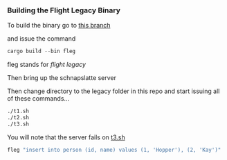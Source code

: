 

### Building the Flight Legacy Binary

To build the binary go to
[this branch](https://github.com/spaceandtimelabs/schnapslatte/tree/legacy_client)

and issue the command

```rust
cargo build --bin fleg
```

fleg stands for *flight legacy*

Then bring up the schnapslatte server

Then change directory to the legacy folder in this repo and start
issuing all of these commands...

```sh
./t1.sh
./t2.sh
./t3.sh
```

You will note that the server fails on [t3.sh](./legacy/t3.sh)

```sh
fleg "insert into person (id, name) values (1, 'Hopper'), (2, 'Kay')"
```
